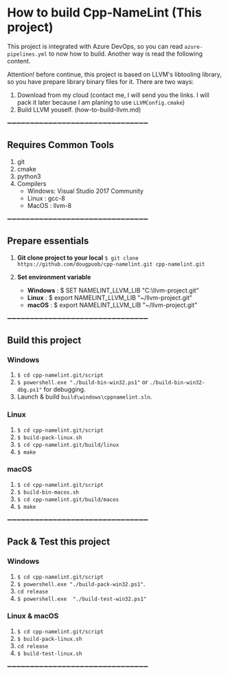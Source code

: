 # How to build Cpp-NameLint (This project)

This project is integrated with Azure DevOps, so you can read `azure-pipelines.yml` to now how to build. Another way is read the following content.

Attention! before continue, this project is based on LLVM's libtooling library, so you have prepare library binary files for it. There are two ways:
1. Download from my cloud (contact me, I will send you the links. I will pack it later because I am planing to use `LLVMConfig.cmake`)
2. Build LLVM youself. (how-to-build-llvm.md)
 
➖➖➖➖➖➖➖➖➖➖➖➖➖➖➖➖➖➖➖➖➖➖➖➖➖➖➖➖➖➖➖
## Requires Common Tools

1. git
2. cmake
3. python3
4. Compilers
    - Windows: Visual Studio 2017 Community
    - Linux : gcc-8
    - MacOS : llvm-8

➖➖➖➖➖➖➖➖➖➖➖➖➖➖➖➖➖➖➖➖➖➖➖➖➖➖➖➖➖➖➖
## Prepare essentials

1. **Git clone project to your local**
`$ git clone https://github.com/dougpuob/cpp-namelint.git cpp-namelint.git`

2. **Set environment variable**  
   - **Windows** : $ SET NAMELINT_LLVM_LIB    "C:\llvm-project.git"
   - **Linux**   : $ export NAMELINT_LLVM_LIB "~/llvm-project.git"
   - **macOS**   : $ export NAMELINT_LLVM_LIB "~/llvm-project.git"

➖➖➖➖➖➖➖➖➖➖➖➖➖➖➖➖➖➖➖➖➖➖➖➖➖➖➖➖➖➖➖
## Build this project
### Windows
   1. `$ cd cpp-namelint.git/script`  
   1. `$ powershell.exe "./build-bin-win32.ps1"` or `./build-bin-win32-dbg.ps1"` for debugging.  
   1. Launch & build `build\windows\cppnamelint.sln`.

### Linux
   1. `$ cd cpp-namelint.git/script`  
   1. `$ build-pack-linux.sh`
   1. `$ cd cpp-namelint.git/build/linux`
   1. `$ make`

### macOS
   1. `$ cd cpp-namelint.git/script`  
   1. `$ build-bin-macos.sh`
   1. `$ cd cpp-namelint.git/build/macos`
   1. `$ make`

➖➖➖➖➖➖➖➖➖➖➖➖➖➖➖➖➖➖➖➖➖➖➖➖➖➖➖➖➖➖➖
## Pack & Test this project
### Windows
   1. `$ cd cpp-namelint.git/script`  
   1. `$ powershell.exe "./build-pack-win32.ps1"`.  
   1. `cd release`
   1. `$ powershell.exe  "./build-test-win32.ps1"`

### Linux & macOS
   1. `$ cd cpp-namelint.git/script`  
   1. `$ build-pack-linux.sh`
   1. `cd release`
   1. `$ build-test-linux.sh`
   
➖➖➖➖➖➖➖➖➖➖➖➖➖➖➖➖➖➖➖➖➖➖➖➖➖➖➖➖➖➖➖

